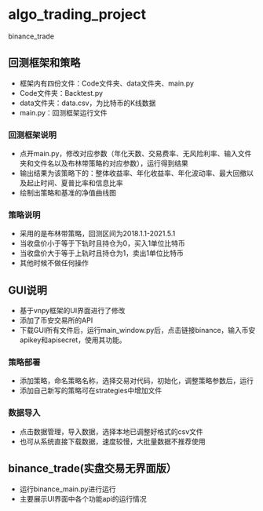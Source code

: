 # algo_trading_project
binance_trade
## 回测框架和策略

+ 框架内有四份文件：Code文件夹、data文件夹、main.py
+ Code文件夹：Backtest.py
+ data文件夹：data.csv，为比特币的K线数据
+ main.py：回测框架运行文件

### 回测框架说明

+ 点开main.py，修改对应参数（年化天数、交易费率、无风险利率、输入文件夹和文件名以及布林带策略的对应参数），运行得到结果
+ 输出结果为该策略下的：整体收益率、年化收益率、年化波动率、最大回撤以及起止时间、夏普比率和信息比率
+ 绘制出策略和基准的净值曲线图

### 策略说明

+ 采用的是布林带策略，回测区间为2018.1.1-2021.5.1
+ 当收盘价小于等于下轨时且持仓为0，买入1单位比特币
+ 当收盘价大于等于上轨时且持仓为1，卖出1单位比特币
+ 其他时候不做任何操作

## GUI说明

+ 基于vnpy框架的UI界面进行了修改
+ 添加了币安交易所的API
+ 下载GUI所有文件后，运行main_window.py后，点击链接binance，输入币安apikey和apisecret，使用其功能。

### 策略部署

+ 添加策略，命名策略名称，选择交易对代码，初始化，调整策略参数后，运行
+ 添加自己新写的策略可在strategies中增加文件

### 数据导入

+ 点击数据管理，导入数据，选择本地已调整好格式的csv文件
+ 也可从系统直接下载数据，速度较慢，大批量数据不推荐使用

## binance_trade(实盘交易无界面版）

+ 运行binance_main.py进行运行
+ 主要展示UI界面中各个功能api的运行情况
